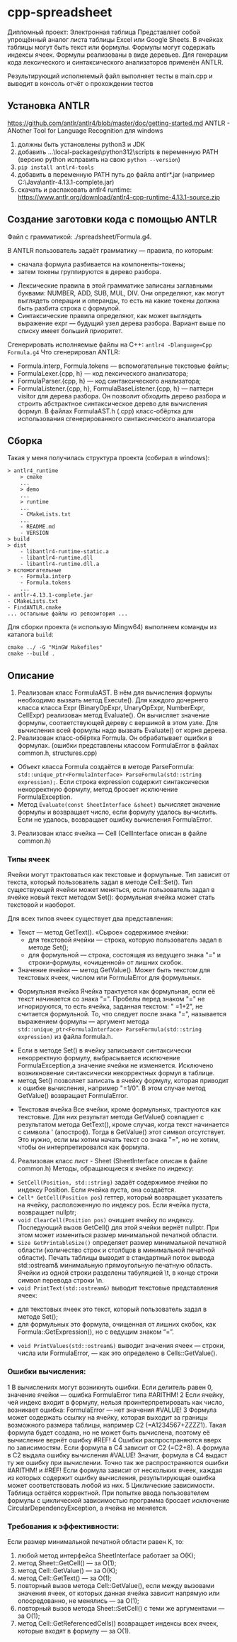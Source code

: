 # cpp-spreadsheet
Дипломный проект: Электронная таблица
Представляет собой упрощённый аналог листа таблицы Excel или Google Sheets. В ячейках таблицы могут быть текст или формулы. 
Формулы могут содержать индексы ячеек. Формулы реализованы в виде деревьев. 
Для генерации кода лексического и синтаксического анализаторов применён ANTLR.

Результирующий исполняемый файл выполняет тесты в main.cpp и выводит в консоль отчёт о прохождении тестов

## Установка ANTLR
https://github.com/antlr/antlr4/blob/master/doc/getting-started.md
ANTLR - ANother Tool for Language Recognition
для windows
1. должны быть установлены python3 и JDK
2. добавить ...\local-packages\python312\scripts в переменную PATH (версию python исправить на свою `python --version`)
3. `pip install antlr4-tools`
4. добавить в переменную PATH путь до файла antlr*.jar (например C:\Java\antlr-4.13.1-complete.jar)
5. скачать и распаковать antlr4 runtime: https://www.antlr.org/download/antlr4-cpp-runtime-4.13.1-source.zip

## Создание заготовки кода с помощью ANTLR
Файл с грамматикой: ./spreadsheet/Formula.g4.

В ANTLR пользователь задаёт грамматику — правила, по которым:
- сначала формула разбивается на компоненты-токены;
- затем токены группируются в дерево разбора.

* Лексические правила в этой грамматике записаны заглавными буквами: NUMBER, ADD, SUB, MUL, DIV. Они определяют, как могут выглядеть операции и операнды, то есть на какие токены должна быть разбита строка с формулой.
* Синтаксические правила определяют, как может выглядеть выражение expr — будущий узел дерева разбора. Вариант выше по списку имеет больший приоритет.

Сгенерировать исполняемые файлы на С++: `antlr4 -Dlanguage=Cpp Formula.g4`
Что сгенерировал ANTLR:
- Formula.interp, Formula.tokens — вспомогательные текстовые файлы;
- FormulaLexer.{cpp, h} — код лексического анализатора;
- FormulaParser.{cpp, h} — код синтаксического анализатора;
- FormulaListener.{cpp, h}, FormulaBaseListener.{cpp, h} — паттерн visitor для дерева разбора. Он позволит обходить дерево разбора и строить абстрактное синтаксическое дерево для вычисления формул.
В файлах FormulaAST.h (.cpp) класс-обёртка для использования сгенерированного синтаксического анализатора

## Сборка
Такая у меня получилась структура проекта (собирал в windows):
```
> antlr4_runtime
	> cmake
	...
	> demo
	...
	> runtime
	...
	- CMakeLists.txt
	...
	- README.md
	- VERSION
> build
> dist
	- libantlr4-runtime-static.a
	- libantlr4-runtime.dll
	- libantlr4-runtime.dll.a
> вспомогательные
	- Formula.interp
	- Formula.tokens
	...
- antlr-4.13.1-complete.jar
- CMakeLists.txt
- FindANTLR.cmake
... остальные файлы из репозитория ...

```
Для сборки проекта (я использую Mingw64) выполняем команды из каталога `build`:
```
cmake ../ -G "MinGW Makefiles"
cmake --build .
```

## Описание
1. Реализован класс FormulaAST. В нём для вычисления формулы необходимо вызвать метод Execute().
Для каждого дочернего класса класса Expr (BinaryOpExpr, UnaryOpExpr, NumberExpr, CellExpr) реализован метод Evaluate(). Он вычисляет значение формулы, соответствующей дереву с вершиной в этом узле.
Для вычисления всей формулы надо вызвать Evaluate() от корня дерева.
2. Реализован класс-обёртка Formula. Он обрабатывает ошибки в формулах. (ошибки представлены классом FormulaError в файлах common.h, structures.cpp)
- Объект класса Formula создаётся в методе ParseFormula: `std::unique_ptr<FormulaInterface> ParseFormula(std::string expression);`. Если строка expression содержит синтаксически некорректную формулу, метод бросает исключение FormulaException.
- Метод `Evaluate(const SheetInterface &sheet)` вычисляет значение формулы и возвращает число, если формулу удалось вычислить. Если не удалось, возвращает ошибку вычисления FormulaError.
3. Реализован класс ячейка — Cell (CellInterface описан в файле common.h)
### Типы ячеек
Ячейки могут трактоваться как текстовые и формульные. Тип зависит от текста, который пользователь задал в методе Cell::Set().
Тип существующей ячейки может меняться, если пользователь задал в ячейке новый текст методом Set(): формульная ячейка может стать текстовой и наоборот.

Для всех типов ячеек существует два представления:
- Текст — метод GetText(). «Сырое» содержимое ячейки:
    - для текстовой ячейки — строка, которую пользователь задал в методе Set();
    - для формульной — строка, состоящая из ведущего знака "=" и строки-формулы, «очищенной» от лишних скобок.
- Значение ячейки — метод GetValue(). Может быть текстом для текстовых ячеек, числом или FormulaError для формульных.
* Формульная ячейка
Ячейка трактуется как формульная, если её текст начинается со знака "=". Пробелы перед знаком "=" не игнорируются, то есть ячейка, заданная текстом: "    =1+2", не считается формульной.
То, что следует после знака "=", называется выражением формулы — аргумент метода `std::unique_ptr<FormulaInterface> ParseFormula(std::string expression)` из файла formula.h.
- Если в методе Set() в ячейку записывают синтаксически некорректную формулу, выбрасывается исключение FormulaException,а значение ячейки не изменяется. Исключено возникновение синтаксически некорректных формул в таблице.
- метод Set() позволяет записать в ячейку формулу, которая приводит к ошибке вычисления, например "=1/0". В этом случае метод GetValue() возвращает FormulaError.
* Текстовая ячейка
Все ячейки, кроме формульных, трактуются как текстовые. Для них результат метода GetValue() совпадает с результатом метода GetText(), кроме случая, когда текст начинается с символа ' (апостроф). Тогда в GetValue() этот символ отсутствует.
Это нужно, если мы хотим начать текст со знака "=", но не хотим, чтобы он интерпретировался как формула.
4. Реализован класс лист - Sheet (SheetInterface описан в файле common.h)
Методы, обращающиеся к ячейке по индексу:
- `SetCell(Position, std::string)` задаёт содержимое ячейки по индексу Position. Если ячейка пуста, она создаётся.
- `Cell* GetCell(Position pos`) геттер, который возвращает указатель на ячейку, расположенную по индексу pos. Если ячейка пуста, возвращает nullptr;
- `void ClearCell(Position pos)` очищает ячейку по индексу. Последующий вызов GetCell() для этой ячейки вернёт nullptr. При этом может измениться размер минимальной печатной области.
- `Size GetPrintableSize()` определяет размер минимальной печатной области (количество строк и столбцов в минимальной печатной области).
Печать таблицы выводит в стандартный поток вывода std::ostream& минимальную прямоугольную печатную область. Ячейки из одной строки разделены табуляцией \t, в конце строки символ перевода строки \n.
- `void PrintText(std::ostream&)` выводит текстовые представления ячеек:
* для текстовых ячеек это текст, который пользователь задал в методе Set();
* для формульных это формула, очищенная от лишних скобок, как Formula::GetExpression(), но с ведущим знаком “=”.
- `void PrintValues(std::ostream&)` выводит значения ячеек — строки, числа или FormulaError, — как это определено в Cells::GetValue().

### Ошибки вычисления:
1 В вычислениях могут возникнуть ошибки. Если делитель равен 0, значение ячейки — ошибка FormulaError типа #ARITHM!
2 Если ячейку, чей индекс входит в формулу, нельзя проинтерпретировать как число, возникает ошибка: FormulaError — нет значения #VALUE!
3 Формула может содержать ссылку на ячейку, которая выходит за границы возможного размера таблицы, например С2 (=А1234567+ZZZZ1). Такая формула будет создана, но не может быть вычислена, поэтому её вычисление вернёт ошибку #REF!
4 Ошибки распространяются вверх по зависимостям. Если формула в С4 зависит от С2 (=С2+8). А формула в С2 выдала ошибку вычисления #VALUE! Значит, формула в С4 выдаст ту же ошибку при вычислении. Точно так же распространяются ошибки #ARITHM! и #REF! Если формула зависит от нескольких ячеек, каждая из которых содержит ошибку вычисления, результирующая ошибка может соответствовать любой из них.
5 Циклические зависимости. Таблица остаётся корректной. При попытке ввода пользователем формулы с циклической зависимостью программа бросает исключение CircularDependencyException, а ячейка не меняется.

### Требования к эффективности:
Если размер минимальной печатной области равен K, то:
1) любой метод интерфейса SheetInterface работает за O(K);
2) метод Sheet::GetCell() — за O(1);
3) метод Cell::GetValue() — за O(K);
4) метод Cell::GetText() — за O(1);
5) повторный вызов метода Cell::GetValue(), если между вызовами значения ячеек, от которых данная ячейка зависит напрямую или опосредованно, не менялись — за O(1);
6) повторный вызов метода Sheet::SetCell() с теми же аргументами — за O(1);
7) метод Cell::GetReferencedCells() возвращает индексы всех ячеек, которые входят в формулу — за O(1).
